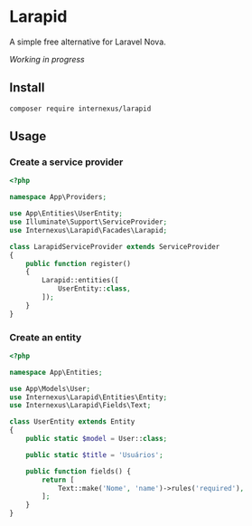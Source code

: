 # Larapid

A simple free alternative for Laravel Nova.

*Working in progress*

## Install

```
composer require internexus/larapid
```

## Usage

### Create a service provider
```php
<?php

namespace App\Providers;

use App\Entities\UserEntity;
use Illuminate\Support\ServiceProvider;
use Internexus\Larapid\Facades\Larapid;

class LarapidServiceProvider extends ServiceProvider
{
    public function register()
    {
        Larapid::entities([
            UserEntity::class,
        ]);
    }
}
```

### Create an entity
```php
<?php

namespace App\Entities;

use App\Models\User;
use Internexus\Larapid\Entities\Entity;
use Internexus\Larapid\Fields\Text;

class UserEntity extends Entity
{
    public static $model = User::class;

    public static $title = 'Usuários';

    public function fields() {
        return [
            Text::make('Nome', 'name')->rules('required'),
        ];
    }
}
```
